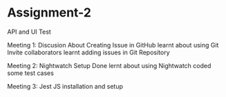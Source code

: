 # Assignment-2
 API and UI Test
 
 Meeting 1: Discusion About Creating Issue in GitHub
 learnt about using Git
 Invite collaborators 
 learnt adding issues in Git Repository


 Meeting 2: Nightwatch Setup Done
 lernt about using Nightwatch
 coded some test cases 
 
 
 Meeting 3: Jest JS installation and setup
